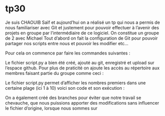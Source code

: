 # tp30

Je suis CHAOUIB Saïf et aujourd’hui on a réalisé un tp qui nous a permis de nous familiariser avec Git et justement pour pouvoir effectuer à l’avenir des projets en groupe par l’intermédiaire de ce logiciel. On constitue un groupe de 2 avec Michael
Tout d’abord on fait la configuration de Git pour pouvoir partager nos scripts entre nous et pouvoir les modifier etc…

Pour cela on commence par faire les commandes suivantes :


Le fichier script.py a bien été créé, ajouté au git, enregistré et upload sur l’espace github.
Pour plus de praticité on ajoute les accès au répertoire aux membres faisant partie du groupe comme ceci :

Le fichier script.py permet d’afficher les nombres premiers dans une certaine plage (ici 1 à 10) voici son code et son exécution :

On a également créé des branches pour éviter que notre travail se chevauche, que nous puissions apporter des modifications sans influencer le fichier d’origine, lorsque nous sommes sur
